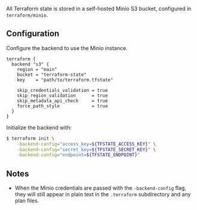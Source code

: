All Terraform state is stored in a self-hosted Minio S3 bucket, configured in
`terraform/minio`.

## Configuration

Configure the backend to use the Minio instance.

```hcl
terraform {
  backend "s3" {
    region = "main"
    bucket = "terraform-state"
    key    = "path/to/terraform.tfstate"

    skip_credentials_validation = true
    skip_region_validation      = true
    skip_metadata_api_check     = true
    force_path_style            = true
  }
}
```

Initialize the backend with:

```bash
$ terraform init \
    -backend-config="access_key=${TFSTATE_ACCESS_KEY}" \
    -backend-config="secret_key=${TFSTATE_SECRET_KEY}" \
    -backend-config="endpoint=${TFSTATE_ENDPOINT}"
```

## Notes

- When the Minio credentials are passed with the `-backend-config` flag, they
  will still appear in plain text in the `.terraform` subdirectory and any plan
  files.
